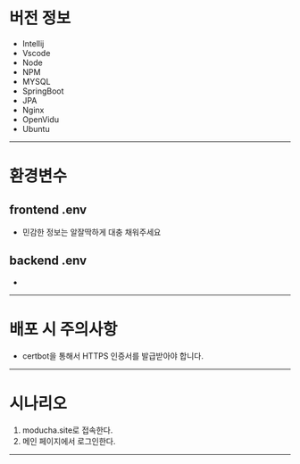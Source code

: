 # 버전 정보

- Intellij
- Vscode
- Node
- NPM
- MYSQL
- SpringBoot
- JPA
- Nginx
- OpenVidu
- Ubuntu

---
# 환경변수

## frontend .env
- 민감한 정보는 알잘딱하게 대충 채워주세요

## backend .env
- 

---
# 배포 시 주의사항
- certbot을 통해서 HTTPS 인증서를 발급받아야 합니다.

---
# 시나리오
1. moducha.site로 접속한다.
2. 메인 페이지에서 로그인한다.

---